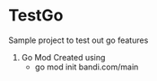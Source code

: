 # TestGo
Sample project to test out go features


1) Go Mod Created using 
    * go mod init bandi.com/main
